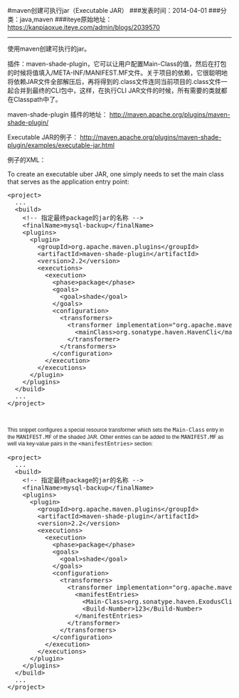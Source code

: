 #maven创建可执行jar（Executable JAR）
###发表时间：2014-04-01
###分类：java,maven
###iteye原始地址：<a href="https://kanpiaoxue.iteye.com/admin/blogs/2039570" target="_blank">https://kanpiaoxue.iteye.com/admin/blogs/2039570</a>

---

<div class="iteye-blog-content-contain" style="font-size: 14px;"> 
 <p>使用maven创建可执行的jar。</p> 
 <p>插件：maven-shade-plugin，它可以让用户配置Main-Class的值，然后在打包的时候将值填入/META-INF/MANIFEST.MF文件。关于项目的依赖，它很聪明地将依赖JAR文件全部解压后，再将得到的.class文件连同当前项目的.class文件一起合并到最终的CLI包中，这样，在执行CLI JAR文件的时候，所有需要的类就都在Classpath中了。</p> 
 <p>maven-shade-plugin 插件的地址：&nbsp;<a href="http://maven.apache.org/plugins/maven-shade-plugin/">http://maven.apache.org/plugins/maven-shade-plugin/</a></p> 
 <p>Executable JAR的例子：&nbsp;<a href="http://maven.apache.org/plugins/maven-shade-plugin/examples/executable-jar.html">http://maven.apache.org/plugins/maven-shade-plugin/examples/executable-jar.html</a></p> 
 <p>例子的XML：</p> 
 <p>To create an executable uber JAR, one simply needs to set the main class that serves as the application entry point:</p> 
 <pre name="code" class="xml">&lt;project&gt;
  ...
  &lt;build&gt;
    &lt;!-- 指定最终package的jar的名称 --&gt;
    &lt;finalName&gt;mysql-backup&lt;/finalName&gt;
    &lt;plugins&gt;
      &lt;plugin&gt;
        &lt;groupId&gt;org.apache.maven.plugins&lt;/groupId&gt;
        &lt;artifactId&gt;maven-shade-plugin&lt;/artifactId&gt;
        &lt;version&gt;2.2&lt;/version&gt;
        &lt;executions&gt;
          &lt;execution&gt;
            &lt;phase&gt;package&lt;/phase&gt;
            &lt;goals&gt;
              &lt;goal&gt;shade&lt;/goal&gt;
            &lt;/goals&gt;
            &lt;configuration&gt;
              &lt;transformers&gt;
                &lt;transformer implementation="org.apache.maven.plugins.shade.resource.ManifestResourceTransformer"&gt;
                  &lt;mainClass&gt;org.sonatype.haven.HavenCli&lt;/mainClass&gt;
                &lt;/transformer&gt;
              &lt;/transformers&gt;
            &lt;/configuration&gt;
          &lt;/execution&gt;
        &lt;/executions&gt;
      &lt;/plugin&gt;
    &lt;/plugins&gt;
  &lt;/build&gt;
  ...
&lt;/project&gt;</pre> 
 <p>&nbsp;</p> 
 <p><span style="font-family: Verdana, Helvetica, Arial, sans-serif; font-size: 12px; line-height: 15.600000381469727px;">This snippet configures a special resource transformer which sets the&nbsp;</span><tt style="font-size: 12px; line-height: 15.600000381469727px;">Main-Class</tt><span style="font-family: Verdana, Helvetica, Arial, sans-serif; font-size: 12px; line-height: 15.600000381469727px;">&nbsp;entry in the&nbsp;</span><tt style="font-size: 12px; line-height: 15.600000381469727px;">MANIFEST.MF</tt><span style="font-family: Verdana, Helvetica, Arial, sans-serif; font-size: 12px; line-height: 15.600000381469727px;">&nbsp;of the shaded JAR. Other entries can be added to the&nbsp;</span><tt style="font-size: 12px; line-height: 15.600000381469727px;">MANIFEST.MF</tt><span style="font-family: Verdana, Helvetica, Arial, sans-serif; font-size: 12px; line-height: 15.600000381469727px;">&nbsp;as well via key-value pairs in the&nbsp;</span><tt style="font-size: 12px; line-height: 15.600000381469727px;">&lt;manifestEntries&gt;</tt><span style="font-family: Verdana, Helvetica, Arial, sans-serif; font-size: 12px; line-height: 15.600000381469727px;">&nbsp;section:</span></p> 
 <pre name="code" class="xml">&lt;project&gt;
  ...
  &lt;build&gt;
    &lt;!-- 指定最终package的jar的名称 --&gt;
    &lt;finalName&gt;mysql-backup&lt;/finalName&gt;
    &lt;plugins&gt;
      &lt;plugin&gt;
        &lt;groupId&gt;org.apache.maven.plugins&lt;/groupId&gt;
        &lt;artifactId&gt;maven-shade-plugin&lt;/artifactId&gt;
        &lt;version&gt;2.2&lt;/version&gt;
        &lt;executions&gt;
          &lt;execution&gt;
            &lt;phase&gt;package&lt;/phase&gt;
            &lt;goals&gt;
              &lt;goal&gt;shade&lt;/goal&gt;
            &lt;/goals&gt;
            &lt;configuration&gt;
              &lt;transformers&gt;
                &lt;transformer implementation="org.apache.maven.plugins.shade.resource.ManifestResourceTransformer"&gt;
                  &lt;manifestEntries&gt;
                    &lt;Main-Class&gt;org.sonatype.haven.ExodusCli&lt;/Main-Class&gt;
                    &lt;Build-Number&gt;123&lt;/Build-Number&gt;
                  &lt;/manifestEntries&gt;
                &lt;/transformer&gt;
              &lt;/transformers&gt;
            &lt;/configuration&gt;
          &lt;/execution&gt;
        &lt;/executions&gt;
      &lt;/plugin&gt;
    &lt;/plugins&gt;
  &lt;/build&gt;
  ...
&lt;/project&gt;</pre> 
 <p><span style="font-family: Verdana, Helvetica, Arial, sans-serif; font-size: 12px; line-height: 15.600000381469727px;">&nbsp;</span></p> 
 <p>&nbsp;</p> 
 <p>&nbsp;</p> 
</div>